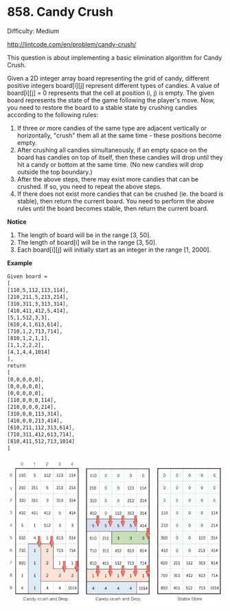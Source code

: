 # 858. Candy Crush

Difficulty: Medium

http://lintcode.com/en/problem/candy-crush/

This question is about implementing a basic elimination algorithm for Candy Crush.

Given a 2D integer array board representing the grid of candy, different positive integers board[i][j] represent different types of candies. A value of board[i][j] = 0 represents that the cell at position (i, j) is empty. The given board represents the state of the game following the player's move. Now, you need to restore the board to a stable state by crushing candies according to the following rules:

1. If three or more candies of the same type are adjacent vertically or horizontally, "crush" them all at the same time - these positions become empty.
2. After crushing all candies simultaneously, if an empty space on the board has candies on top of itself, then these candies will drop until they hit a candy or bottom at the same time. (No new candies will drop outside the top boundary.)
3. After the above steps, there may exist more candies that can be crushed. If so, you need to repeat the above steps.
4. If there does not exist more candies that can be crushed (ie. the board is stable), then return the current board.
You need to perform the above rules until the board becomes stable, then return the current board.

**Notice**  
1. The length of board will be in the range [3, 50].
2. The length of board[i] will be in the range [3, 50].
3. Each board[i][j] will initially start as an integer in the range [1, 2000].

**Example**  
```
Given board = 
[
[110,5,112,113,114],
[210,211,5,213,214],
[310,311,3,313,314],
[410,411,412,5,414],
[5,1,512,3,3],
[610,4,1,613,614],
[710,1,2,713,714],
[810,1,2,1,1],
[1,1,2,2,2],
[4,1,4,4,1014]
],
return 
[
[0,0,0,0,0],
[0,0,0,0,0],
[0,0,0,0,0],
[110,0,0,0,114],
[210,0,0,0,214],
[310,0,0,113,314],
[410,0,0,213,414],
[610,211,112,313,614],
[710,311,412,613,714],
[810,411,512,713,1014]
]
```
![alt text](candy_crush.jpg)